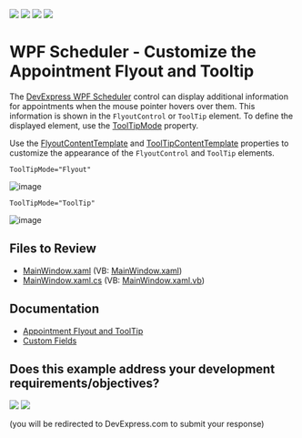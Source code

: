 <!-- default badges list -->
![](https://img.shields.io/endpoint?url=https://codecentral.devexpress.com/api/v1/VersionRange/128655894/22.2.2%2B)
[![](https://img.shields.io/badge/Open_in_DevExpress_Support_Center-FF7200?style=flat-square&logo=DevExpress&logoColor=white)](https://supportcenter.devexpress.com/ticket/details/T584389)
[![](https://img.shields.io/badge/📖_How_to_use_DevExpress_Examples-e9f6fc?style=flat-square)](https://docs.devexpress.com/GeneralInformation/403183)
[![](https://img.shields.io/badge/💬_Leave_Feedback-feecdd?style=flat-square)](#does-this-example-address-your-development-requirementsobjectives)
<!-- default badges end -->

# WPF Scheduler - Customize the Appointment Flyout and Tooltip

The [DevExpress WPF Scheduler](https://docs.devexpress.com/WPF/114881/controls-and-libraries/scheduler) control can display additional information for appointments when the mouse pointer hovers over them. This information is shown in the `FlyoutControl` or `ToolTip` element. To define the displayed element, use the [ToolTipMode](https://docs.devexpress.com/WPF/DevExpress.Xpf.Scheduling.SchedulerControl.ToolTipMode) property.

Use the [FlyoutContentTemplate](https://docs.devexpress.com/WPF/DevExpress.Xpf.Scheduling.SchedulerControl.FlyoutContentTemplate) and [ToolTipContentTemplate](https://docs.devexpress.com/WPF/DevExpress.Xpf.Scheduling.SchedulerControl.ToolTipContentTemplate) properties to customize the appearance of the `FlyoutControl` and `ToolTip` elements.

`ToolTipMode="Flyout"`

![image](https://user-images.githubusercontent.com/65009440/219376802-c8e7d91f-9750-4130-bbdb-d8189c89ae06.png)

`ToolTipMode="ToolTip"`

![image](https://user-images.githubusercontent.com/65009440/219376886-b52379dd-7619-474c-8437-a52cc1ee6e7e.png)

## Files to Review

* [MainWindow.xaml](./CS/CustomAppointmentFlyoutExample/MainWindow.xaml) (VB: [MainWindow.xaml](./VB/CustomAppointmentFlyoutExample/MainWindow.xaml))
* [MainWindow.xaml.cs](./CS/CustomAppointmentFlyoutExample/MainWindow.xaml.cs) (VB: [MainWindow.xaml.vb](./VB/CustomAppointmentFlyoutExample/MainWindow.xaml.vb))

## Documentation

* [Appointment Flyout and ToolTip](https://docs.devexpress.com/WPF/119798/controls-and-libraries/scheduler/visual-elements/appointment-flyout)
* [Custom Fields](https://docs.devexpress.com/WPF/119962/controls-and-libraries/scheduler/data-binding/custom-fields)
<!-- feedback -->
## Does this example address your development requirements/objectives?

[<img src="https://www.devexpress.com/support/examples/i/yes-button.svg"/>](https://www.devexpress.com/support/examples/survey.xml?utm_source=github&utm_campaign=wpf-scheduler-customize-appointment-flyout-and-tooltip&~~~was_helpful=yes) [<img src="https://www.devexpress.com/support/examples/i/no-button.svg"/>](https://www.devexpress.com/support/examples/survey.xml?utm_source=github&utm_campaign=wpf-scheduler-customize-appointment-flyout-and-tooltip&~~~was_helpful=no)

(you will be redirected to DevExpress.com to submit your response)
<!-- feedback end -->
